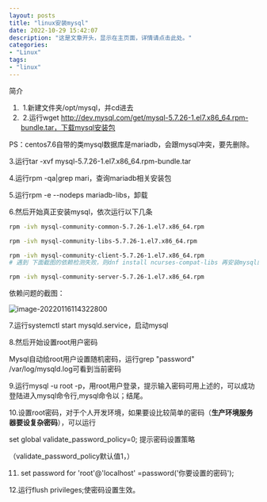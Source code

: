 ```yaml
---
layout: posts
title: "linux安装mysql"
date: 2022-10-29 15:42:07
description: "这是文章开头，显示在主页面，详情请点击此处。"
categories: 
- "Linux"
tags:
- "linux"
---
```


简介 <!--more-->

1. ​	1.新建文件夹/opt/mysql，并cd进去
2. ​	2.运行wget http://dev.mysql.com/get/mysql-5.7.26-1.el7.x86_64.rpm-bundle.tar，下载mysql安装包

PS：centos7.6自带的类mysql数据库是mariadb，会跟mysql冲突，要先删除。



3.运行tar -xvf mysql-5.7.26-1.el7.x86_64.rpm-bundle.tar 

4.运行rpm -qa|grep mari，查询mariadb相关安装包

5.运行rpm -e --nodeps mariadb-libs，卸载

6.然后开始真正安装mysql，依次运行以下几条

```bash
rpm -ivh mysql-community-common-5.7.26-1.el7.x86_64.rpm

rpm -ivh mysql-community-libs-5.7.26-1.el7.x86_64.rpm

rpm -ivh mysql-community-client-5.7.26-1.el7.x86_64.rpm
# 遇到 下面截图的依赖检测失败，则dnf install ncurses-compat-libs 再安装mysql的 client。

rpm -ivh mysql-community-server-5.7.26-1.el7.x86_64.rpm
```

依赖问题的截图：

![image-20220116114322800](centos%E5%AE%89%E8%A3%85mysql.assets/image-20220116114322800.png)

7.运行systemctl start mysqld.service，启动mysql

8.然后开始设置root用户密码

Mysql自动给root用户设置随机密码，运行grep "password" /var/log/mysqld.log可看到当前密码

9.运行mysql -u root -p，用root用户登录，提示输入密码可用上述的，可以成功登陆进入mysql命令行,mysql命令以；结尾。

10.设置root密码，对于个人开发环境，如果要设比较简单的密码（**生产环境服务器要设复杂密码**），可以运行

set global validate_password_policy=0; 提示密码设置策略

（validate_password_policy默认值1，）

11. set password for 'root'@'localhost' =password('你要设置的密码');

12.运行flush privileges;使密码设置生效。